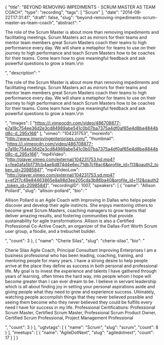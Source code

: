 {
  "title": "BEYOND REMOVING IMPEDIMENTS - SCRUM MASTER AS TEAM COACH",
  "type": "recording",
  "tags": [
    "Scrum"
  ],
  "date": "2014-08-22T17:31:41",
  "draft": false,
  "slug": "beyond-removing-impediments-scrum-master-as-team-coach",
  "abstract": "<p>The role of the Scrum Master is about more than removing impediments and facilitating meetings. Scrum Masters act as mirrors for their teams and mentor team members great Scrum Masters coach their teams to high performance every day. We will share a metaphor for teams to use on their journey to high performance and teach Scrum Masters how to be coaches for their teams. Come learn how to give meaningful feedback and ask powerful questions to grow a team.\r\n</p>",
  "description": "<p>The role of the Scrum Master is about more than removing impediments and facilitating meetings. Scrum Masters act as mirrors for their teams and mentor team members great Scrum Masters coach their teams to high performance every day. We will share a metaphor for teams to use on their journey to high performance and teach Scrum Masters how to be coaches for their teams. Come learn how to give meaningful feedback and ask powerful questions to grow a team.\r\n</p>",
  "images": [
    "https://i.vimeocdn.com/video/486708877-e7a19c754ee36d2e3cd84989abe541c0b07ba7375a4df0af65e4d8be4844bd8c-d_295x166"
  ],
  "vimeo": "104231753",
  "moreinfo": "http://www.improvingenterprises.com/",
  "thumbnail": "https://i.vimeocdn.com/video/486708877-e7a19c754ee36d2e3cd84989abe541c0b07ba7375a4df0af65e4d8be4844bd8c-d_295x166",
  "mp4Video": "http://player.vimeo.com/external/104231753.hd.mp4?s=fea0afa5b173fcb4ae6d874d4e6ec71db7cf8ac6&profile_id=113&oauth2_token_id=20985841",
  "mp4VideoLow": "http://player.vimeo.com/external/104231753.sd.mp4?s=ef2f7c49e84463865e8a98d3ee205cda3b86ba40&profile_id=112&oauth2_token_id=20985841",
  "recordingID": 1007,
  "speakers": [
    {
      "name": "Allison Pollard",
      "slug": "allison-pollard",
      "bio": "<p>Allison Pollard is an Agile Coach with Improving in Dallas who helps people discover and develop their agile instincts. She enjoys mentoring others to become great Scrum Masters, coaching managers to grow teams that deliver amazing results, and fostering communities that provide sustainability for agile transformations. Allison is also a Certified Professional Co-Active Coach, an organizer of the Dallas-Fort Worth Scrum user group, a foodie, and a trebuchet builder.</p>",
      "count": 3
    },
    {
      "name": "Cherie Silas",
      "slug": "cherie-silas",
      "bio": "<p>Cherie Silas Agile Coach, Principal Consultant Improving Enterprises I am a business professional who has been leading, coaching, training, and mentoring people for many years. I have a strong desire to help people arrive at the place they define as success in both personal and professional life. My goal is to invest the experience and talents I have gathered through years of learning, often times the hard way, into people whom I hope will become greater than I can ever dream to be. I believe in servant leadership which is all about finding joy in setting your personal aspirations aside and giving people what they need to grow and experience success. Ultimately, watching people accomplish things that they never believed possible and seeing them become who they never believed they could be fulfills every need I have for success in my life. Professional Certifications: Professional Scrum Master, Certified Scrum Master, Professional Scrum Product Owner, Certified Scrum Professional, Project Management Professional </p>",
      "count": 3
    }
  ],
  "ugtvtags": [
    {
      "name": "Scrum",
      "slug": "scrum",
      "count": 8
    }
  ],
  "meetups": [
    {
      "name": "AgileDotNext",
      "slug": "agiledotnext",
      "count": 17
    }
  ]
}
